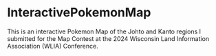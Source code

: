# InteractivePokemonMap
  This is an interactive Pokemon Map of the Johto and Kanto regions I submitted for the Map Contest at the 2024 Wisconsin Land Information Association (WLIA) Conference. 
